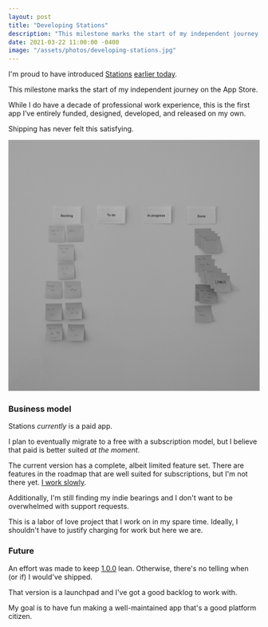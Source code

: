 ```yaml
---
layout: post
title: "Developing Stations"
description: "This milestone marks the start of my independent journey on the App Store."
date: 2021-03-22 11:00:00 -0400
image: "/assets/photos/developing-stations.jpg"
---
```


I'm proud to have introduced [Stations][stations] [earlier today][earlier].

This milestone marks the start of my independent journey on the App Store.

While I do have a decade of professional work experience, this is the first app I’ve entirely funded, designed, developed, and released on my own.

Shipping has never felt this satisfying.

<img class="hero" src="/assets/photos/developing-stations.jpg" alt="Board of development tasks at the time of launch" title="Developing Stations">

### Business model

Stations *currently* is a paid app.

I plan to eventually migrate to a free with a subscription model, but I believe that paid is better suited *at the moment*.

The current version has a complete, albeit limited feature set. There are features in the roadmap that are well suited for subscriptions, but I'm not there yet. [I work slowly][yt].

Additionally, I'm still finding my indie bearings and I don't want to be overwhelmed with support requests.

This is a labor of love project that I work on in my spare time. Ideally, I shouldn't have to justify charging for work but here we are.

### Future

An effort was made to keep [1.0.0][1] lean. Otherwise, there's no telling when (or if) I would've shipped.

That version is a launchpad and I've got a good backlog to work with.

My goal is to have fun making a well-maintained app that's a good platform citizen.


[stations]: https://stationsmontreal.app
[earlier]: https://laurentboileau.ca/2021/03/22/introducing-stations-for-iphone.html
[yt]: https://www.youtube.com/watch?v=7ucXAlmC1-0
[1]: https://stationsmontreal.app/release-notes/1.0.html

